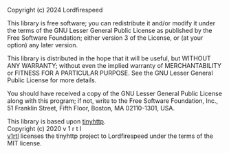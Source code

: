 Copyright (c) 2024 Lordfirespeed

This library is free software; you can redistribute it and/or
modify it under the terms of the GNU Lesser General Public
License as published by the Free Software Foundation; either
version 3 of the License, or (at your option) any later version.

This library is distributed in the hope that it will be useful,
but WITHOUT ANY WARRANTY; without even the implied warranty of
MERCHANTABILITY or FITNESS FOR A PARTICULAR PURPOSE.  See the GNU
Lesser General Public License for more details.

You should have received a copy of the GNU Lesser General Public License
along with this program; if not, write to the Free Software Foundation,
Inc., 51 Franklin Street, Fifth Floor, Boston, MA  02110-1301, USA.

This library is based upon [tinyhttp](https://github.com/tinyhttp/tinyhttp).  
Copyright (c) 2020 v 1 r t l  
[v1rtl](https://github.com/talentlessguy) licenses the tinyhttp project to Lordfirespeed under the terms of the MIT license.
